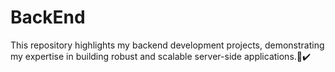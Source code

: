 # BackEnd
This repository highlights my backend development projects, demonstrating my expertise in building robust and scalable server-side applications.🌆✔️
